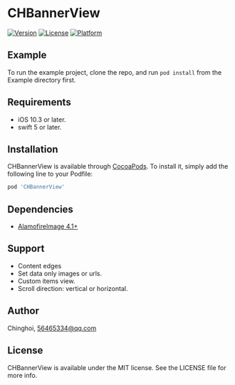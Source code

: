 # CHBannerView

[![Version](https://img.shields.io/github/v/tag/chinghoi/CHBannerView)](https://cocoapods.org/pods/CHBannerView)
[![License](https://img.shields.io/cocoapods/l/CHBannerView.svg?style=flat)](https://cocoapods.org/pods/CHBannerView)
[![Platform](https://img.shields.io/cocoapods/p/CHBannerView?color=green)](https://cocoapods.org/pods/CHBannerView)

## Example

To run the example project, clone the repo, and run `pod install` from the Example directory first.

## Requirements
- iOS 10.3 or later.
- swift 5 or later.

## Installation

CHBannerView is available through [CocoaPods](https://cocoapods.org). To install
it, simply add the following line to your Podfile:

```ruby
pod 'CHBannerView'
```

## Dependencies
- [AlamofireImage 4.1+](https://github.com/Alamofire/AlamofireImage)

## Support
- Content edges
- Set data only images or urls.
- Custom items view.
- Scroll direction: vertical or horizontal.

## Author

Chinghoi, 56465334@qq.com

## License

CHBannerView is available under the MIT license. See the LICENSE file for more info.
